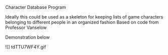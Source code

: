 Character Database Program

Ideally this could be used as a skeleton for keeping lists of game characters belonging to different people in an organized fashion
Based on code from Professor Vanselow


Demonstration below


![] tdTTU7WF4Y.gif
